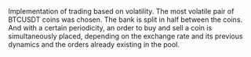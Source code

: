 Implementation of trading based on volatility. The most volatile pair of BTCUSDT coins was chosen. The bank is split in half between the coins. And with a certain periodicity, an order to buy and sell a coin is simultaneously placed, depending on the exchange rate and its previous dynamics and the orders already existing in the pool.
